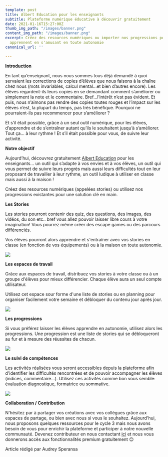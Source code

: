 ```yaml
---
template: post
title: Albert Education pour les enseignants
subtitle: Plateforme numérique éducative à découvrir gratuitement
date: 2021-01-16T15:27:00Z
thumb_img_path: "/images/banner.png"
content_img_path: "/images/banner.png"
excerpt: Créez des resources numériques ou importer nos progressions pour vos élèves
  apprennent en s'amusant en toute autonomie
canonical_url: ''

---
```

**Introduction**

En tant qu’enseignant, nous nous sommes tous déjà demandé à quoi servaient les corrections de copies d’élèves que nous faisons à la chaîne chez nous (mots invariables, calcul mental...et bien d’autres encore). Les élèves regardent-ils leurs copies en se demandant comment s’améliorer ou simplement la note et le commentaire. Bref...l’intérêt n’est pas évident. Et puis, nous n’aimons pas rendre des copies toutes rouges et l’impact sur les élèves n’est, la plupart du temps, pas très bénéfique. Pourquoi ne pourraient-ils pas recommencer pour s’améliorer ?

Et s’il était possible, grâce à un seul outil numérique, pour les élèves, d’apprendre et de s’entraîner autant qu’ils le souhaitent jusqu’à s’améliorer. Tout ça... à leur rythme ! Et s’il était possible pour vous, de suivre leur activité.

**Notre objectif**

Aujourd’hui, découvrez gratuitement [Albert Education](https://builder.albert.education "Albert Education") pour les enseignants... un outil qui s’adapte à vos envies et à vos élèves, un outil qui vous permet de suivre leurs progrès mais aussi leurs difficultés tout en leur proposant de travailler à leur rythme, un outil ludique à utiliser en classe mais aussi à la maison !

Créez des resources numériques (appelées stories) ou utilisez nos progressions existantes pour une solution clé en main.

**Les Stories**

Les stories pourront contenir des quiz, des questions, des images, des vidéos, du son etc.. bref vous allez pouvoir laisser libre cours à votre imagination! Vous pourrez même créer des escape games ou des parcours différenciés.

Vos élèves pourront alors apprendre et s'entraîner avec vos stories en classe (en fonction de vos équipements) ou à la maison en toute autonomie.

![](/images/screenshot-2021-01-16-at-14-57-31.png)

**Les espaces de travail**

Grâce aux espaces de travail, distribuez vos stories à votre classe ou à un groupe d'élèves pour mieux différencier. Chaque élève aura un seul compte utilisateur.

Utilisez cet espace sour forme d'une liste de stories ou en planning pour organiser facilement votre semaine et débloquer du contenu jour après jour.

![](/images/screenshot-2021-01-16-at-15-11-22.png)

**Les progressions**

Si vous préférez laisser les élèves apprendre en autonomie, utilisez alors les progressions. Une progression est une liste de stories qui se débloqueront au fur et à mesure des réussites de chacun.

![](/images/screenshot-2021-01-16-at-15-49-10.png)

**Le suivi de compétences**

Les activités réalisées vous seront accessibles depuis la plateforme afin d'identifier les difficultés rencontrées et de pouvoir accompagner les élèves (indices, commentaire...). Utilisez ces activités comme bon vous semble: évaluation diagnostique, formatrice ou sommative.

![](/images/screenshot-2021-01-16-at-15-15-58.png)

**Collaboration / Contribution**

N'hésitez par à partager vos créations avec vos collègues grâce aux espaces de partage, ou bien avec nous si vous le souhaitez. Aujourd'hui, nous proposons quelques ressources pour le cycle 3 mais nous avons besoin de vous pour enrichir la plateforme et participer à notre nouvelle communauté. Devenez contributeur en nous contactant [ici](https://blog.albert.education/contact/ "Contact") et nous vous donnerons accès aux fonctionnalités premium gratuitement 😉

Article rédigé par Audrey Speransa
